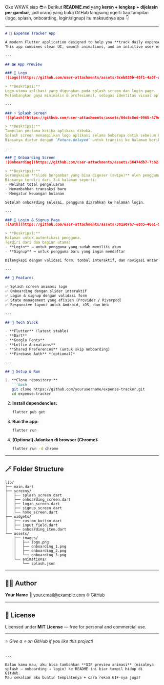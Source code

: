 Oke WKWK siap 😎🔥
Berikut **README.md** yang **keren + lengkap + dijelasin per gambar**, jadi orang yang buka GitHub langsung ngerti tiap tampilan (logo, splash, onboarding, login/signup) itu maksudnya apa 👇

---

````markdown
# 💸 Expense Tracker App

A modern Flutter application designed to help you **track daily expenses** easily and beautifully.  
This app combines clean UI, smooth animations, and an intuitive user experience — from the **splash screen** to **authentication flow**.

---

## 🖼️ App Preview

### 🪪 Logo  
![Logo](https://github.com/user-attachments/assets/3ceb835b-48f1-4a0f-a892-6da367018157)

> **Deskripsi:**  
Logo utama aplikasi yang digunakan pada splash screen dan login page.  
Melambangkan gaya minimalis & profesional, sebagai identitas visual aplikasi pengelola keuangan.

---

### ⚡ Splash Screen  
![Splash](https://github.com/user-attachments/assets/04c8c8ed-9965-479e-9164-47780d05c6a4)

> **Deskripsi:**  
Tampilan pertama ketika aplikasi dibuka.  
Splash screen menampilkan logo aplikasi selama beberapa detik sebelum masuk ke onboarding.  
Biasanya diatur dengan `Future.delayed` untuk transisi ke halaman berikutnya.

---

### 🎨 Onboarding Screen  
![Onboarding](https://github.com/user-attachments/assets/38474db7-7cb2-462f-9e7a-20ca72be8c59)

> **Deskripsi:**  
Serangkaian **slide bergambar yang bisa digeser (swipe)** oleh pengguna untuk mengenal fitur utama aplikasi.  
Biasanya terdiri dari 3–4 halaman seperti:
- Melihat total pengeluaran
- Menambahkan transaksi baru
- Mengatur keuangan bulanan  

Setelah onboarding selesai, pengguna diarahkan ke halaman login.

---

### 🔐 Login & Signup Page  
![Auth](https://github.com/user-attachments/assets/381a07a7-e885-46e1-9d30-794bfe1dad1a)

> **Deskripsi:**  
Halaman untuk autentikasi pengguna.  
Terdiri dari dua bagian utama:
- **Login** → untuk pengguna yang sudah memiliki akun  
- **Signup** → untuk pengguna baru yang ingin mendaftar  

Dilengkapi dengan validasi form, tombol interaktif, dan navigasi antar halaman.

---

## 🚀 Features

✅ Splash screen animasi logo  
✅ Onboarding dengan slider interaktif  
✅ Login & signup dengan validasi form  
✅ State management yang efisien (Provider / Riverpod)  
✅ Responsive layout untuk Android, iOS, dan Web  

---

## 🧩 Tech Stack

- **Flutter** (latest stable)
- **Dart**
- **Google Fonts**
- **Lottie Animations**
- **Shared Preferences** (untuk skip onboarding)
- **Firebase Auth** *(optional)*

---

## 🧰 Setup & Run

1. **Clone repository:**
   ```bash
   git clone https://github.com/yourusername/expense-tracker.git
   cd expense-tracker
````

2. **Install dependencies:**

   ```bash
   flutter pub get
   ```

3. **Run the app:**

   ```bash
   flutter run
   ```

4. **(Optional) Jalankan di browser (Chrome):**

   ```bash
   flutter run -d chrome
   ```

---

## 🪄 Folder Structure

```
lib/
├── main.dart
├── screens/
│   ├── splash_screen.dart
│   ├── onboarding_screen.dart
│   ├── login_screen.dart
│   ├── signup_screen.dart
│   └── home_screen.dart
├── widgets/
│   ├── custom_button.dart
│   ├── input_field.dart
│   └── onboarding_item.dart
└── assets/
    ├── images/
    │   ├── logo.png
    │   ├── onboarding_1.png
    │   ├── onboarding_2.png
    │   └── onboarding_3.png
    └── animations/
        └── splash.json
```

---

## 👨‍💻 Author

**Your Name**
📧 [your.email@example.com](mailto:your.email@example.com)
🌐 [GitHub](https://github.com/yourusername)

---

## 🪪 License

Licensed under **MIT License** — free for personal and commercial use.

---

⭐ *Give a ⭐ on GitHub if you like this project!*

```

---

Kalau kamu mau, aku bisa tambahkan **GIF preview animasi** (misalnya splash → onboarding → login) ke README ini biar tampil hidup di GitHub.  
Mau sekalian aku buatin templatenya + cara rekam GIF-nya juga?
```
